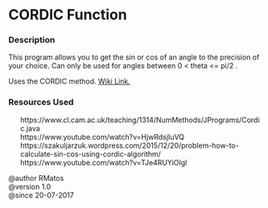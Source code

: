 <h1>CORDIC Function</h1>

<h3>Description</h3>
<p>
This program allows you to get the sin or cos of an angle to the precision of your choice.
Can only be used for angles between 0 < theta <= pi/2 .
</p>
<p>
Uses the CORDIC method. <a href="https://en.wikipedia.org/wiki/CORDIC">Wiki Link.</a>
<p/>

<h3> Resources Used </h3> 
 <ul> 
 https://www.cl.cam.ac.uk/teaching/1314/NumMethods/JPrograms/Cordic.java 
 <br>
 https://www.youtube.com/watch?v=HjwRdsjIuVQ
 <br> 
 https://szakuljarzuk.wordpress.com/2015/12/20/problem-how-to-calculate-sin-cos-using-cordic-algorithm/
 <br>
 https://www.youtube.com/watch?v=TJe4RUYiOIgl
 </ul>

@author RMatos    <br/> 
@version 1.0      <br/> 
@since 20-07-2017 <br/> 
